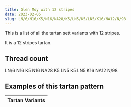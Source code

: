 ```yaml
---
title: Glen Moy with 12 stripes
date: 2023-02-05
slug: LN/6/N16/K5/N16/NA28/K5/LN5/K5/LN5/K16/NA12/N/98
---
```

This is a list of all the tartan sett variants with 12 stripes.

It is a 12 stripes tartan.


## Thread count
LN/6 N16 K5 N16 NA28 K5 LN5 K5 LN5 K16 NA12 N/98

## Examples of this tartan pattern

| Tartan Variants |
|---------------|
